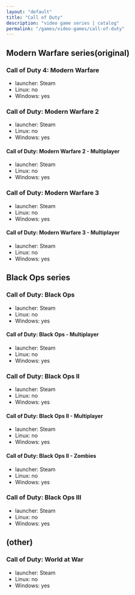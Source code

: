 ```yaml
---
layout: "default"
title: "Call of Duty"
description: "video game series | catalog"
permalink: "/games/video-games/call-of-duty"
---
```


## Modern Warfare series(original)

### Call of Duty 4: Modern Warfare

- launcher: Steam
- Linux: no
- Windows: yes

### Call of Duty: Modern Warfare 2

- launcher: Steam
- Linux: no
- Windows: yes

#### Call of Duty: Modern Warfare 2 - Multiplayer

- launcher: Steam
- Linux: no
- Windows: yes

### Call of Duty: Modern Warfare 3

- launcher: Steam
- Linux: no
- Windows: yes

#### Call of Duty: Modern Warfare 3 - Multiplayer

- launcher: Steam
- Linux: no
- Windows: yes

## Black Ops series

### Call of Duty: Black Ops

- launcher: Steam
- Linux: no
- Windows: yes

#### Call of Duty: Black Ops - Multiplayer

- launcher: Steam
- Linux: no
- Windows: yes

### Call of Duty: Black Ops II

- launcher: Steam
- Linux: no
- Windows: yes

#### Call of Duty: Black Ops II - Multiplayer

- launcher: Steam
- Linux: no
- Windows: yes

#### Call of Duty: Black Ops II - Zombies

- launcher: Steam
- Linux: no
- Windows: yes

### Call of Duty: Black Ops III

- launcher: Steam
- Linux: no
- Windows: yes

## (other)

### Call of Duty: World at War

- launcher: Steam
- Linux: no
- Windows: yes
